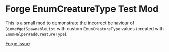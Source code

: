 # Forge EnumCreatureType Test Mod

This is a small mod to demonstrate the incorrect behaviour of `Biome#getSpawnableList` with custom `EnumCreatureType` values (created with `EnumHelper#addCreatureType`).

[Forge issue](https://github.com/MinecraftForge/MinecraftForge/issues/3605)
